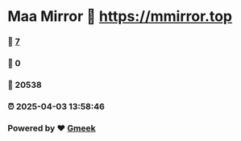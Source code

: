 # Maa Mirror :link: https://mmirror.top 
### :page_facing_up: [7](https://mmirror.top/tag.html) 
### :speech_balloon: 0 
### :hibiscus: 20538 
### :alarm_clock: 2025-04-03 13:58:46 
### Powered by :heart: [Gmeek](https://github.com/Meekdai/Gmeek)
